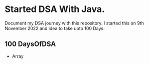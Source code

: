 # Started DSA With Java.
Document my DSA journey with this repository.
I started this on 9th November 2022 and idea to take upto 100 Days.

## 100 DaysOfDSA

- Array













